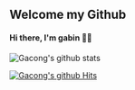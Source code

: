 ## Welcome my Github

#### Hi there, I'm gabin 🤞🏻


![Gacong's github stats](https://github-readme-stats.vercel.app/api?username=choigabin&theme=great-gatsby&show_icons=true)


[![Gacong's github Hits](https://hits.seeyoufarm.com/api/count/incr/badge.svg?url=https%3A%2F%2Fgithub.com%2Fchoigabin&count_bg=%23F5DF4D&title_bg=%23939597&icon=&icon_color=%23E7E7E7&title=hits&edge_flat=false)](https://hits.seeyoufarm.com)
